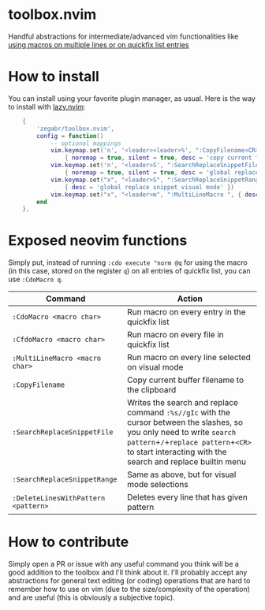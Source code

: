 # toolbox.nvim
Handful abstractions for intermediate/advanced vim functionalities like [using macros on multiple lines or on quickfix list entries](https://www.youtube.com/watch?v=KlNzYMLK8N4)
<!---
# Sneak peak
# TODO: add video showing how to use search replace and a multiline macro
-->

# How to install
You can install using your favorite plugin manager, as usual. Here is the way to install with [lazy.nvim](https://github.com/folke/lazy.nvim):
```lua
    {
        'zegabr/toolbox.nvim',
        config = function()
            -- optional mappings
            vim.keymap.set('n', '<leader><leader>%', ":CopyFilename<CR>",
                { noremap = true, silent = true, desc = 'copy current file name to clipboard' })
            vim.keymap.set('n', '<leader>S', ":SearchReplaceSnippetFile<CR>",
                { noremap = true, silent = true, desc = 'global replace snippet normal mode' })
            vim.keymap.set("x", "<leader>S", ":SearchReplaceSnippetRange<CR>",
                { desc = 'global replace snippet visual mode' })
            vim.keymap.set("x", "<leader>m", ":MultiLineMacro ", { desc = 'run macro per line on visual mode' })
        end
    },
```

# Exposed neovim functions

Simply put, instead of running `:cdo execute "norm @q` for using the macro (in this case, stored on the register `q`) on all entries of quickfix list, you can use `:CdoMacro q`.


| Command                             | Action                                                                                                                                                                                                                      |
|-------------------------------------|-----------------------------------------------------------------------------------------------------------------------------------------------------------------------------------------------------------------------------|
| `:CdoMacro <macro char>`            | Run macro on every entry in the quickfix list                                                                                                                                                                               |
| `:CfdoMacro <macro char>`           | Run macro on every file in quickfix list                                                                                                                                                                                    |
| `:MultiLineMacro <macro char>`      | Run macro on every line selected on visual mode                                                                                                                                                                             |
| `:CopyFilename`                     | Copy current buffer filename to the clipboard                                                                                                                                                                               |
| `:SearchReplaceSnippetFile`         | Writes the search and replace command `:%s//gIc` with the cursor between the slashes, so you only need to write `search pattern`+`/`+`replace pattern`+`<CR>` to start interacting with the search and replace builtin menu |
| `:SearchReplaceSnippetRange`        | Same as above, but for visual mode selections                                                                                                                                                                               |
| `:DeleteLinesWithPattern <pattern>` | Deletes every line that has given pattern                                                                                                                                                                                   |

# How to contribute

Simply open a PR or issue with any useful command you think will be a good addition to the toolbox and I'll think about it. I'll probably accept any abstractions for general text editing (or coding) operations that are hard to remember how to use on vim (due to the size/complexity of the operation) and are useful (this is obviously a subjective topic).
